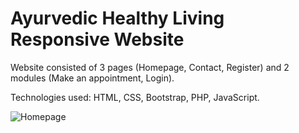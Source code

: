 # Ayurvedic Healthy Living Responsive Website

Website consisted of 3 pages (Homepage, Contact, Register) and 2 modules (Make an appointment, Login).

Technologies used: HTML, CSS, Bootstrap, PHP, JavaScript.

![Homepage](/Screenshots/Homepage.png)
